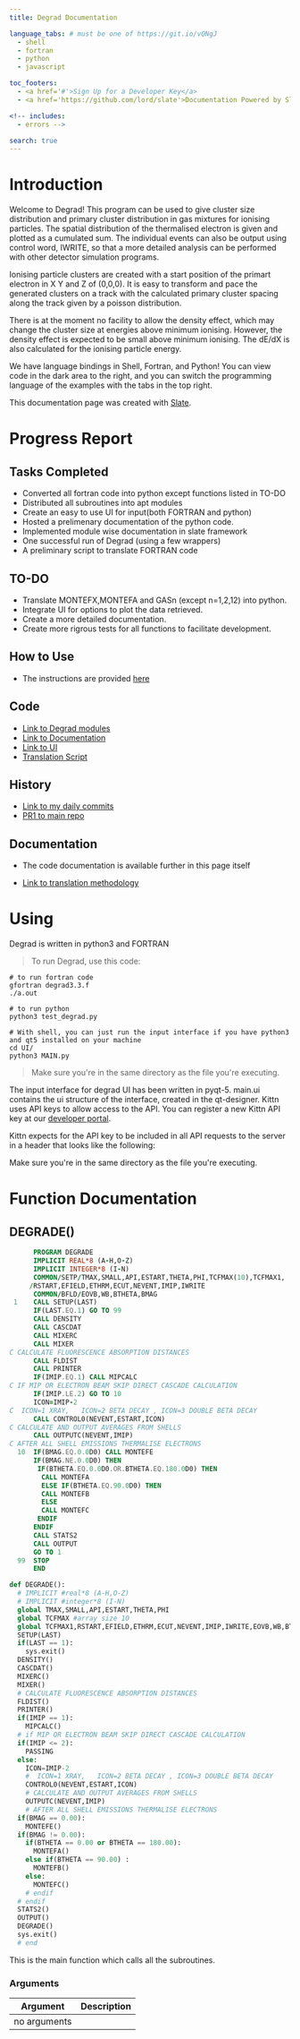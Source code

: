 ```yaml
---
title: Degrad Documentation

language_tabs: # must be one of https://git.io/vQNgJ
  - shell
  - fortran
  - python
  - javascript

toc_footers:
  - <a href='#'>Sign Up for a Developer Key</a>
  - <a href='https://github.com/lord/slate'>Documentation Powered by Slate</a>

<!-- includes:
  - errors -->

search: true
---
```


# Introduction

Welcome to Degrad! This program can be used to give cluster size distribution and primary cluster distribution in gas mixtures for ionising particles. The spatial distribution of the thermalised electron is given and plotted as a cumulated sum. The individual events can also be output using control word, IWRITE, so that a more detailed analysis can be performed with other detector simulation programs.

Ionising particle clusters are created with a start position of the primart electron in X Y and Z of (0,0,0). It is easy to transform and pace the generated clusters on a track with the calculated primary cluster spacing along the track given by a poisson distribution.

There is at the moment no facility to allow the density effect, which may change the cluster size at energies above minimum ionising. However, the  density effect is expected to be small above minimum ionising. The dE/dX is also calculated for the ionising particle energy.

We have language bindings in Shell, Fortran, and Python! You can view code in the dark area to the right, and you can switch the programming language of the examples with the tabs in the top right.

This documentation page was created with [Slate](https://github.com/lord/slate). 

# Progress Report

## Tasks Completed
* Converted all fortran code into python except functions listed in TO-DO
* Distributed all subroutines into apt modules
* Create an easy to use UI for input(both FORTRAN and python)
* Hosted a prelimenary documentation of the python code. 
* Implemented module wise documentation in slate framework
* One successful run of Degrad (using a few wrappers)
* A preliminary script to translate FORTRAN code

## TO-DO
* Translate MONTEFX,MONTEFA and GASn (except n=1,2,12) into python.
* Integrate UI for options to plot the data retrieved.
* Create a more detailed documentation.
* Create more rigrous tests for all functions to facilitate development.

## How to Use
* The instructions are provided [here](https://fireballpoint1.github.io/GasSimulator/?shell#using)

## Code
* [Link to Degrad modules](https://github.com/UTA-REST/MAGBOLTZdev/tree/master/Scripts/Python/degrad)
* [Link to Documentation](https://github.com/UTA-REST/MAGBOLTZdev/tree/master/Documentation)
* [Link to UI](https://github.com/UTA-REST/MAGBOLTZdev/tree/master/UI)
* [Translation Script](https://github.com/fireballpoint1/GasSimulator/blob/master/change.py)

## History 
* [Link to my daily commits](https://github.com/fireballpoint1/GasSimulator/commits/master)
* [PR1 to main repo](https://github.com/UTA-REST/MAGBOLTZdev/pull/3)

## Documentation
* The code documentation is available further in this page itself

* [Link to translation methodology](https://github.com/fireballpoint1/MAGBOLTZdev/wiki/Translation-Methodology)

# Using

Degrad is written in python3 and FORTRAN

> To run Degrad, use this code:

```shell
# to run fortran code
gfortran degrad3.3.f 
./a.out

# to run python
python3 test_degrad.py 

# With shell, you can just run the input interface if you have python3 and qt5 installed on your machine
cd UI/
python3 MAIN.py
```


> Make sure you're in the same directory as the file you're executing.

The input interface for degrad UI has been written in pyqt-5. main.ui contains the ui structure of the interface, created in the qt-designer. 
Kittn uses API keys to allow access to the API. You can register a new Kittn API key at our [developer portal](http://example.com/developers).

Kittn expects for the API key to be included in all API requests to the server in a header that looks like the following:


<aside class="notice">
Make sure you're in the same directory as the file you're executing.
</aside>

# Function Documentation

## DEGRADE()

```fortran
      PROGRAM DEGRADE                                                   
      IMPLICIT REAL*8 (A-H,O-Z)
      IMPLICIT INTEGER*8 (I-N)
      COMMON/SETP/TMAX,SMALL,API,ESTART,THETA,PHI,TCFMAX(10),TCFMAX1,
     /RSTART,EFIELD,ETHRM,ECUT,NEVENT,IMIP,IWRITE
      COMMON/BFLD/EOVB,WB,BTHETA,BMAG
 1    CALL SETUP(LAST)                                                  
      IF(LAST.EQ.1) GO TO 99
      CALL DENSITY
      CALL CASCDAT
      CALL MIXERC
      CALL MIXER
C CALCULATE FLUORESCENCE ABSORPTION DISTANCES 
      CALL FLDIST
      CALL PRINTER
      IF(IMIP.EQ.1) CALL MIPCALC
C IF MIP OR ELECTRON BEAM SKIP DIRECT CASCADE CALCULATION
      IF(IMIP.LE.2) GO TO 10
      ICON=IMIP-2
C  ICON=1 XRAY,   ICON=2 BETA DECAY , ICON=3 DOUBLE BETA DECAY  
      CALL CONTROL0(NEVENT,ESTART,ICON)
C CALCULATE AND OUTPUT AVERAGES FROM SHELLS
      CALL OUTPUTC(NEVENT,IMIP)
C AFTER ALL SHELL EMISSIONS THERMALISE ELECTRONS
  10  IF(BMAG.EQ.0.0D0) CALL MONTEFE
      IF(BMAG.NE.0.0D0) THEN
       IF(BTHETA.EQ.0.0D0.OR.BTHETA.EQ.180.0D0) THEN
        CALL MONTEFA
        ELSE IF(BTHETA.EQ.90.0D0) THEN
        CALL MONTEFB
        ELSE
        CALL MONTEFC
       ENDIF
      ENDIF
      CALL STATS2
      CALL OUTPUT 
      GO TO 1
  99  STOP                                                             
      END
```

```python
def DEGRADE():
  # IMPLICIT #real*8 (A-H,O-Z)
  # IMPLICIT #integer*8 (I-N)
  global TMAX,SMALL,API,ESTART,THETA,PHI
  global TCFMAX #array size 10
  global TCFMAX1,RSTART,EFIELD,ETHRM,ECUT,NEVENT,IMIP,IWRITE,EOVB,WB,BTHETA,BMAG
  SETUP(LAST)
  if(LAST == 1):
    sys.exit()
  DENSITY()
  CASCDAT()
  MIXERC()
  MIXER()
  # CALCULATE FLUORESCENCE ABSORPTION DISTANCES 
  FLDIST()
  PRINTER()
  if(IMIP == 1):
    MIPCALC()
  # if MIP OR ELECTRON BEAM SKIP DIRECT CASCADE CALCULATION
  if(IMIP <= 2):
    PASSING 
  else:
    ICON=IMIP-2
    #  ICON=1 XRAY,   ICON=2 BETA DECAY , ICON=3 DOUBLE BETA DECAY  
    CONTROL0(NEVENT,ESTART,ICON)
    # CALCULATE AND OUTPUT AVERAGES FROM SHELLS
    OUTPUTC(NEVENT,IMIP)
    # AFTER ALL SHELL EMISSIONS THERMALISE ELECTRONS
  if(BMAG == 0.00):
    MONTEFE()
  if(BMAG != 0.00):
    if(BTHETA == 0.00 or BTHETA == 180.00):
      MONTEFA()
    else if(BTHETA == 90.00) :
      MONTEFB()
    else:
      MONTEFC()
    # endif
  # endif
  STATS2()
  OUTPUT()
  DEGRADE()
  sys.exit()
  # end
```

This is the main function which calls all the subroutines.

### Arguments

Argument | Description
--------- | -----------
no arguments | 

